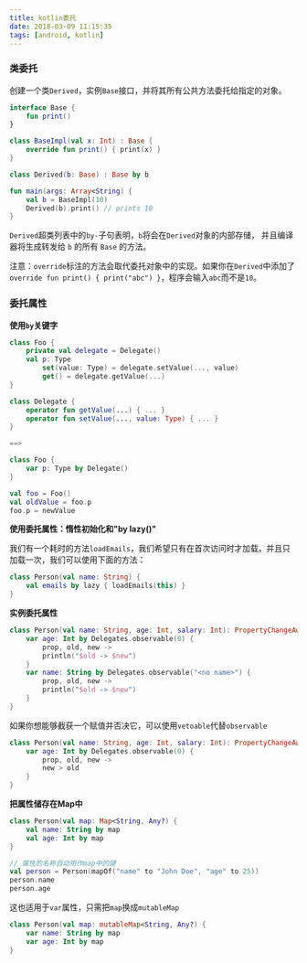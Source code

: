 ```yaml
---
title: kotlin委托
date: 2018-03-09 11:15:35
tags: [android, kotlin]
---
```


### 类委托

创建一个类`Derived`，实例`Base`接口，并将其所有公共方法委托给指定的对象。

```kotlin
interface Base {
    fun print()
}

class BaseImpl(val x: Int) : Base {
    override fun print() { print(x) }
}

class Derived(b: Base) : Base by b

fun main(args: Array<String) {
    val b = BaseImpl(10)
    Derived(b).print() // prints 10
}
```

`Derived`超类列表中的`by-`子句表明，`b`将会在`Derived`对象的内部存储， 并且编译器将生成转发给 `b` 的所有 `Base` 的方法。

注意：`override`标注的方法会取代委托对象中的实现。如果你在`Derived`中添加了`override fun print() { print("abc") }`，程序会输入`abc`而不是`10`。

### 委托属性

**使用`by`关键字**

```kotlin
class Foo {
    private val delegate = Delegate()
    val p: Type
    	set(value: Type) = delegate.setValue(..., value)
    	get() = delegate.getValue(...)
}

class Delegate {
    operator fun getValue(...) { ... }
    operator fun setValue(..., value: Type) { ... }
}

==>

class Foo {
    var p: Type by Delegate()
}

val foo = Foo()
val oldValue = foo.p
foo.p = newValue


```

**使用委托属性：惰性初始化和"by lazy()"**

我们有一个耗时的方法`loadEmails`，我们希望只有在首次访问时才加载，并且只加载一次，我们可以使用下面的方法：

```kotlin
class Person(val name: String) {
    val emails by lazy { loadEmails(this) }
}
```

**实例委托属性**

```kotlin
class Person(val name: String, age: Int, salary: Int): PropertyChangeAware() {
    var age: Int by Delegates.observable(0) {
        prop, old, new ->
        println("$old -> $new")
    }
    var name: String by Delegates.observable("<no name>") {
        prop, old, new ->
        println("$old -> $new")
    }
}
```

如果你想能够截获一个赋值并否决它，可以使用`vetoable`代替`observable`

```kotlin
class Person(val name: String, age: Int, salary: Int): PropertyChangeAware() {
    var age: Int by Delegates.observable(0) {
        prop, old, new ->
        new > old
    }
}
```

**把属性储存在Map中**

```kotlin
class Person(val map: Map<String, Any?) {
    val name: String by map
    val age: Int by map
}

// 属性的名称自动用作map中的键
val person = Person(mapOf("name" to "John Doe", "age" to 25))
person.name
person.age
```

这也适用于`var`属性，只需把`map`换成`mutableMap`

```kotlin
class Person(val map: mutableMap<String, Any?) {
    var name: String by map
    var age: Int by map
}
```

